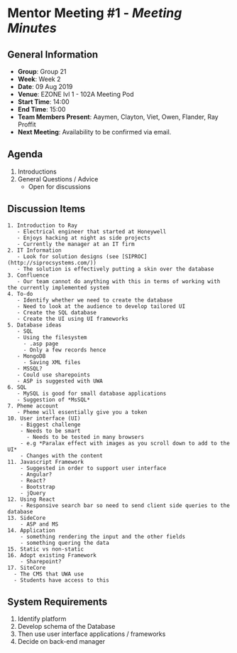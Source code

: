 # **Mentor Meeting #1** - *Meeting Minutes*

## General Information
 - **Group**: Group 21
 - **Week**: Week 2
 - **Date**: 09 Aug 2019
 - **Venue**: EZONE lvl 1 - 102A Meeting Pod
 - **Start Time**: 14:00
 - **End Time**: 15:00
 - **Team Members Present**: Aaymen, Clayton, Viet, Owen, Flander, Ray Proffit
 - **Next Meeting**: Availability to be confirmed via email.

## Agenda
 1. Introductions
 2. General Questions / Advice
    - Open for discussions

## Discussion Items
    1. Introduction to Ray
       - Electrical engineer that started at Honeywell
       - Enjoys hacking at night as side projects
       - Currently the manager at an IT firm
    2. IT Information
       - Look for solution designs (see [SIPROC](http://siprocsystems.com/))
       - The solution is effectively putting a skin over the database
    3. Confluence
       - Our team cannot do anything with this in terms of working with the currently implemented system
    4. To-do
       - Identify whether we need to create the database
       - Need to look at the audience to develop tailored UI
       - Create the SQL database
       - Create the UI using UI frameworks
    5. Database ideas
       - SQL
       - Using the filesystem
         - .asp page
         - Only a few records hence
       - MongoDB
         - Saving XML files
       - MSSQL?
       - Could use sharepoints
       - ASP is suggested with UWA
    6. SQL
       - MySQL is good for small database applications
       - Suggestion of *MsSQL*
    7. Pheme account
       - Pheme will essentially give you a token
    10. User interface (UI)
        - Biggest challenge
        - Needs to be smart
          - Needs to be tested in many browsers
        - e.g *Paralax effect with images as you scroll down to add to the UI*
        - Changes with the content
    11. Javascript Framework
        - Suggested in order to support user interface
        - Angular?
        - React?
        - Bootstrap
        - jQuery
    12. Using React
        - Responsive search bar so need to send client side queries to the database
    13. SideCore
        - ASP and MS
    14. Application
        - something rendering the input and the other fields
        - something quering the data
    15. Static vs non-static
    16. Adopt existing Framework
        - Sharepoint?
    17. SiteCore
      - The CMS that UWA use
      - Students have access to this

## System Requirements
  1. Identify platform
  1. Develop schema of the Database
  2. Then use user interface applications / frameworks
  3. Decide on back-end manager
